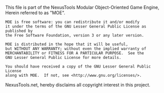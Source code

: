 This file is part of the NexusTools Modular Object-Oriented Game Engine,
Herein referred to as "MOE".

    MOE is free software: you can redistribute it and/or modify
    it under the terms of the GNU Lesser General Public License as published by
    the Free Software Foundation, version 3 or any later version.

    MOE is distributed in the hope that it will be useful,
    but WITHOUT ANY WARRANTY; without even the implied warranty of
    MERCHANTABILITY or FITNESS FOR A PARTICULAR PURPOSE.  See the
    GNU Lesser General Public License for more details.

    You should have received a copy of the GNU Lesser General Public License
    along with MOE.  If not, see <http://www.gnu.org/licenses/>.
    
NexusTools.net, hereby disclaims all copyright interest in this project.
